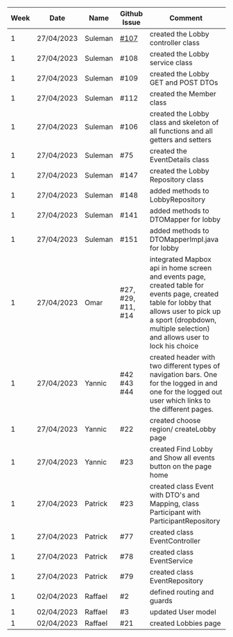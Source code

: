 | **Week** | **Date** | **Name** | **Github Issue** | **Comment** |
|----------|----------|----------|------------------|-------------|
|      1   |27/04/2023|Suleman   | [#107 ](https://github.com/sopra-fs23-group-07/sopra-fs23-group-07-server/issues/107) |created the Lobby controller class| 
|      1   |27/04/2023|Suleman   | #108             |created the Lobby service class|
|      1   |27/04/2023|Suleman   | #109             |created the Lobby GET and POST DTOs|
|      1   |27/04/2023|Suleman   | #112             |created the Member class|
|      1   |27/04/2023|Suleman   | #106             |created the Lobby class and skeleton of all functions and all getters and setters|
|      1   |27/04/2023|Suleman   | #75              |created the EventDetails class|
|      1   |27/04/2023|Suleman   | #147             |created the Lobby Repository class|
|      1   |27/04/2023|Suleman   | #148             |added methods to LobbyRepository|
|      1   |27/04/2023|Suleman   | #141             |added methods to DTOMapper for lobby|
|      1   |27/04/2023|Suleman   | #151             |added methods to DTOMapperImpl.java for lobby|
|      1   |27/04/2023|Omar      |#27, #29, #11, #14|integrated Mapbox api in home screen and events page, created table for events page, created table for lobby that allows user to pick up a sport (dropbdown, multiple selection) and allows user to lock his choice|
|      1   |27/04/2023|Yannic    | #42 #43 #44      |created header with two different types of navigation bars. One for the logged in and one for the logged out user which links to the different pages.|
|      1   |27/04/2023|Yannic    | #22              |created choose region/ createLobby page|
|      1   |27/04/2023|Yannic    | #23              |created Find Lobby and Show all events button on the page home|
|      1   |27/04/2023|Patrick   | #23              |created class Event with DTO's and Mapping, class Participant with ParticipantRepository|
|      1   |27/04/2023|Patrick   | #77              |created class EventController|
|      1   |27/04/2023|Patrick   | #78              |created class EventService|
|      1   |27/04/2023|Patrick   | #79              |created class EventRepository|
|      1   |02/04/2023|Raffael   | #2               |defined routing and guards|
|      1   |02/04/2023|Raffael   | #3               |updated User model|
|      1   |02/04/2023|Raffael   | #21              | created Lobbies page|
